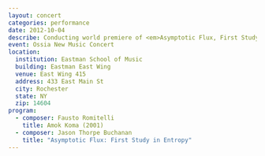 ```yaml
---
layout: concert
categories: performance
date: 2012-10-04
describe: Conducting world premiere of <em>Asymptotic Flux, First Study in Entropy</em> and Rochester premiere of Fausto Romitelli's <em>Amok Koma</em>, Switch~ Ensemble.
event: Ossia New Music Concert
location:
  institution: Eastman School of Music
  building: Eastman East Wing
  venue: East Wing 415
  address: 433 East Main St
  city: Rochester
  state: NY
  zip: 14604
program:
  - composer: Fausto Romitelli
    title: Amok Koma (2001)
  - composer: Jason Thorpe Buchanan
    title: "Asymptotic Flux: First Study in Entropy"
---
```


